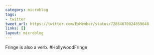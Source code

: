 ```yaml
---
category: microblog
tags:
- twitter
tweet_url: https://twitter.com/ExMember/status/72864670024859648
links: []
layout: microblog
---
```

Fringe is also a verb. #HollywoodFringe
